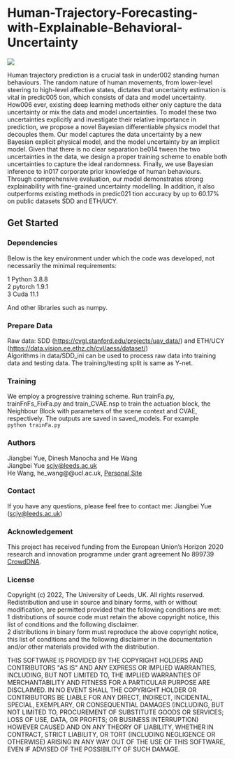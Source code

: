 # Human-Trajectory-Forecasting-with-Explainable-Behavioral-Uncertainty
![](https://github.com/realcrane/Human-Trajectory-Prediction-via-Neural-Social-Physics/blob/main/images/model.png)

Human trajectory prediction is a crucial task in under002 standing human behaviours. The random nature of human movements, from lower-level steering to high-level affective states, dictates that uncertainty estimation is vital in predic005 tion, which consists of data and model uncertainty. How006 ever, existing deep learning methods either only capture the data uncertainty or mix the data and model uncertainties. To model these two uncertainties explicitly and investigate their relative importance in prediction, we propose a novel Bayesian differentiable physics model that decouples them. Our model captures the data uncertainty by a new Bayesian explicit physical model, and the model uncertainty by an implicit model. Given that there is no clear separation be014 tween the two uncertainties in the data, we design a proper training scheme to enable both uncertainties to capture the ideal randomness. Finally, we use Bayesian inference to in017 corporate prior knowledge of human behaviours. Through comprehensive evaluation, our model demonstrates strong explainability with fine-grained uncertainty modelling. In addition, it also outperforms existing methods in predic021 tion accuracy by up to 60.17% on public datasets SDD and ETH/UCY.

## Get Started
### Dependencies
Below is the key environment under which the code was developed, not necessarily the minimal requirements:  
  
 1 Python 3.8.8  
 2 pytorch 1.9.1  
 3 Cuda 11.1  
  
And other libraries such as numpy.  
### Prepare Data  
Raw data: SDD (https://cvgl.stanford.edu/projects/uav_data/) and ETH/UCY (https://data.vision.ee.ethz.ch/cvl/aess/dataset/)  
Algorithms in data/SDD_ini can be used to process raw data into training data and testing data. The training/testing split is same as Y-net.  

### Training  
We employ a progressive training scheme. Run trainFa.py, trainFnFs_FixFa.py and train_CVAE.nsp to train the actuation block, the Neighbour Block with parameters of the scene context and CVAE, respectively. The outputs are saved in saved_models.
For example  
`python trainFa.py                                                                                `  

### Authors  
Jiangbei Yue, Dinesh Manocha and He Wang  
Jiangbei Yue scjy@leeds.ac.uk  
He Wang, he_wang@@ucl.ac.uk, [Personal Site](http://drhewang.com/)   

### Contact  
If you have any questions, please feel free to contact me: Jiangbei Yue (scjy@leeds.ac.uk)  

### Acknowledgement  
This project has received funding from the European Union’s Horizon 2020 research and innovation programme under grant agreement No 899739 [CrowdDNA](https://crowddna.eu/). 

### License  
Copyright (c) 2022, The University of Leeds, UK. All rights reserved.  
Redistribution and use in source and binary forms, with or without modification, are permitted provided that the following conditions are met:    
 1 distributions of source code must retain the above copyright notice, this list of conditions and the following disclaimer.    
 2 distributions in binary form must reproduce the above copyright notice, this list of conditions and the following disclaimer in the documentation and/or other materials provided with the distribution.

THIS SOFTWARE IS PROVIDED BY THE COPYRIGHT HOLDERS AND CONTRIBUTORS "AS IS" AND ANY EXPRESS OR IMPLIED WARRANTIES, INCLUDING, BUT NOT LIMITED TO, THE IMPLIED WARRANTIES OF MERCHANTABILITY AND FITNESS FOR A PARTICULAR PURPOSE ARE DISCLAIMED. IN NO EVENT SHALL THE COPYRIGHT HOLDER OR CONTRIBUTORS BE LIABLE FOR ANY DIRECT, INDIRECT, INCIDENTAL, SPECIAL, EXEMPLARY, OR CONSEQUENTIAL DAMAGES (INCLUDING, BUT NOT LIMITED TO, PROCUREMENT OF SUBSTITUTE GOODS OR SERVICES; LOSS OF USE, DATA, OR PROFITS; OR BUSINESS INTERRUPTION) HOWEVER CAUSED AND ON ANY THEORY OF LIABILITY, WHETHER IN CONTRACT, STRICT LIABILITY, OR TORT (INCLUDING NEGLIGENCE OR OTHERWISE) ARISING IN ANY WAY OUT OF THE USE OF THIS SOFTWARE, EVEN IF ADVISED OF THE POSSIBILITY OF SUCH DAMAGE.
